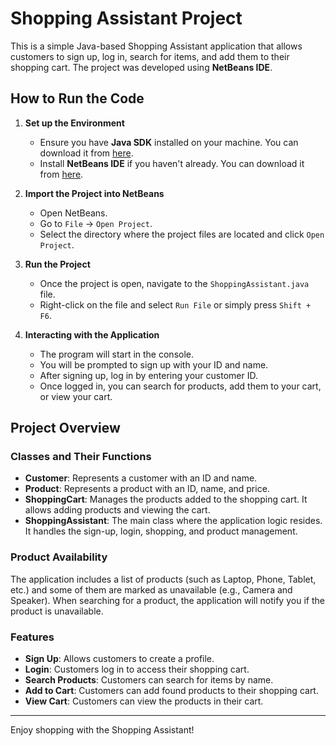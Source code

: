 # Shopping Assistant Project

This is a simple Java-based Shopping Assistant application that allows customers to sign up, log in, search for items, and add them to their shopping cart. The project was developed using **NetBeans IDE**.

## How to Run the Code

1. **Set up the Environment**
   - Ensure you have **Java SDK** installed on your machine. You can download it from [here](https://www.oracle.com/java/technologies/javase-jdk11-downloads.html).
   - Install **NetBeans IDE** if you haven't already. You can download it from [here](https://netbeans.apache.org/).

2. **Import the Project into NetBeans**
   - Open NetBeans.
   - Go to `File` -> `Open Project`.
   - Select the directory where the project files are located and click `Open Project`.

3. **Run the Project**
   - Once the project is open, navigate to the `ShoppingAssistant.java` file.
   - Right-click on the file and select `Run File` or simply press `Shift + F6`.

4. **Interacting with the Application**
   - The program will start in the console.
   - You will be prompted to sign up with your ID and name.
   - After signing up, log in by entering your customer ID.
   - Once logged in, you can search for products, add them to your cart, or view your cart.

## Project Overview

### Classes and Their Functions

- **Customer**: Represents a customer with an ID and name.
- **Product**: Represents a product with an ID, name, and price.
- **ShoppingCart**: Manages the products added to the shopping cart. It allows adding products and viewing the cart.
- **ShoppingAssistant**: The main class where the application logic resides. It handles the sign-up, login, shopping, and product management.

### Product Availability

The application includes a list of products (such as Laptop, Phone, Tablet, etc.) and some of them are marked as unavailable (e.g., Camera and Speaker). When searching for a product, the application will notify you if the product is unavailable.

### Features

- **Sign Up**: Allows customers to create a profile.
- **Login**: Customers log in to access their shopping cart.
- **Search Products**: Customers can search for items by name.
- **Add to Cart**: Customers can add found products to their shopping cart.
- **View Cart**: Customers can view the products in their cart.

---

Enjoy shopping with the Shopping Assistant!

